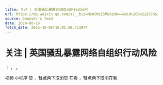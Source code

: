 ```yaml
---
title: 关注 | 英国骚乱暴露网络自组织行动风险
url: https://mp.weixin.qq.com/s?__biz=MzA5MzE5MDAzOA==&mid=2664222576&idx=7&sn=81392e9e9eec31018d396b8787b0565a
source: Doonsec's feed
date: 2024-08-16
fetch_date: 2025-10-06T18:01:50.411974
---
```


# 关注 | 英国骚乱暴露网络自组织行动风险

：
，
。

视频
小程序
赞
，轻点两下取消赞
在看
，轻点两下取消在看